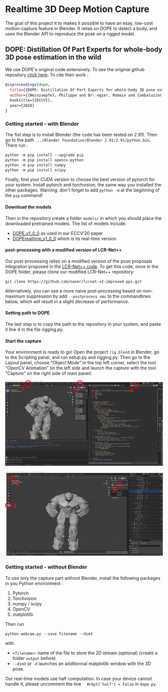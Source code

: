 # Realtime 3D Deep Motion Capture

The goal of this project it to makes it possible to have an esay, low-cost motion-capture feature in Blender. It relies on DOPE to detect a body, and uses the Blender API to reproduce the pose on a rigged model.

## DOPE: Distillation Of Part Experts for whole-body 3D pose estimation in the wild

We use DOPE's original code extensively. To see the original github repository [click here](https://github.com/naver/dope). To cite their work :

```bibtex
@inproceedings{dope,
  title={{DOPE: Distillation Of Part Experts for whole-body 3D pose estimation in the wild}},
  author={{Weinzaepfel, Philippe and Br\'egier, Romain and Combaluzier, Hadrien and Leroy, Vincent and Rogez, Gr\'egory},
  booktitle={{ECCV}},
  year={2020}
}
```

### Getting started - with Blender

The fist step is to install Blender (the code has been tested on 2.91). Then go to the path `.../Blender Foundation/Blender 2.91/2.91/python.bin`. There run :
```
python -m pip install --upgrade pip
python -m pip install opencv-python
python -m pip install numpy
python -m pip install scipy
```
Finally, find your CUDA version to choose the best version of pytorch for your system. Install pytorch and torchvision, the same way you installed the other packages. Warning: don't forget to add `python -m` at the beginning of the `pip` command!

#### Download the models

Then in the repository create a folder `models/` in which you should place the downloaded pretrained models.
The list of models include:
* [DOPE_v1_0_0](http://download.europe.naverlabs.com/ComputerVision/DOPE_models/DOPE_v1_0_0.pth.tgz) as used in our ECCV'20 paper
* [DOPErealtime_v1_0_0](http://download.europe.naverlabs.com/ComputerVision/DOPE_models/DOPErealtime_v1_0_0.pth.tgz) which is its real-time version

#### post-processing with a modified version of LCR-Net++

Our post-processing relies on a modified version of the pose proposals integration proposed in the [LCR-Net++ code](https://thoth.inrialpes.fr/src/LCR-Net/).
To get this code, once in the DOPE folder, please clone our modified LCR-Net++ repository:
```
git clone https://github.com/naver/lcrnet-v2-improved-ppi.git
```

Alternatively, you can use a more naive post-processing based on non-maximum suppression by add `--postprocess nms` to the commandlines below, which will result in a slight decrease of performance.

#### Setting path to DOPE

The last step is to copy the path to the repository in your system, and paste it line 4 in the file rigging.py.

#### Start the capture

Your environment is ready to go! Open the project `rig.blend` in Blender, go to the Scripting panel, and run setup.py and rigging.py. Then go to the Layout panel, choose "Object Mode" in the top left corner, select the tool "OpenCV Animation" on the left side and launch the capture with the tool "Capture" on the right side of main panel/.

![](instructions/Image1.png)

![](instructions/Image2.png)


### Getting started - without Blender

To use only the capture part without Blender, install the following packages in you Python environment :
1. Pytorch
2. Torchvision
3. numpy / scipy
4. OpenCV
5. matplotlib

Then run

```
python webcam.py --save filename --dim3
```

with
* `<filename>`: name of the file to store the 2D stream (optional) (create a folder `output` before)
* `--dim3` or `-d` launches an additionnal matplotlib window with the 3D pose.

Our real-time models use half computation. In case your device cannot handle it, please uncomment the line `  #ckpt['half'] = False` in `dope.py`.


